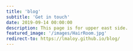 ```yaml
---
title: 'blog'
subtitle: 'Get in touch'
date: 2019-09-14 00:00:00
description: This page is for upper east side.
featured_image: '/images/HairRoom.jpg'
redirect-to: https://lmaloy.github.io/blog/
---
```


